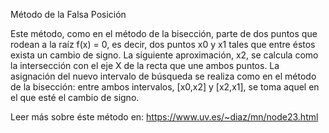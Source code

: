 Método de la Falsa Posición

Este método, como en el método de la bisección, parte de dos puntos que rodean a la raíz f(x) = 0, es decir, dos puntos x0 y x1 tales que entre éstos exista un cambio de signo. La siguiente aproximación, x2, se calcula como la intersección con el eje X de la recta que une ambos puntos.
La asignación del nuevo intervalo de búsqueda se realiza como en el método de la bisección: entre ambos intervalos, [x0,x2] y [x2,x1], se toma aquel en el que esté el cambio de signo.

Leer más sobre éste método en: https://www.uv.es/~diaz/mn/node23.html
